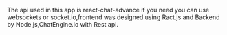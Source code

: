The api used in this app is react-chat-advance if you need you can use websockets or socket.io,frontend was designed using Ract.js and Backend by Node.js,ChatEngine.io with Rest api. 
